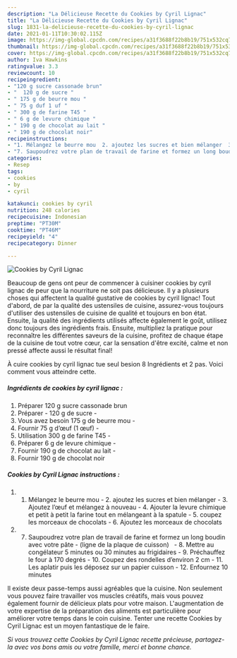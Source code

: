 ```yaml
---
description: "La Délicieuse Recette du Cookies by Cyril Lignac"
title: "La Délicieuse Recette du Cookies by Cyril Lignac"
slug: 1831-la-delicieuse-recette-du-cookies-by-cyril-lignac
date: 2021-01-11T10:30:02.115Z
image: https://img-global.cpcdn.com/recipes/a31f3688f22b8b19/751x532cq70/cookies-by-cyril-lignac-photo-principale-de-la-recette.jpg
thumbnail: https://img-global.cpcdn.com/recipes/a31f3688f22b8b19/751x532cq70/cookies-by-cyril-lignac-photo-principale-de-la-recette.jpg
cover: https://img-global.cpcdn.com/recipes/a31f3688f22b8b19/751x532cq70/cookies-by-cyril-lignac-photo-principale-de-la-recette.jpg
author: Iva Hawkins
ratingvalue: 3.3
reviewcount: 10
recipeingredient:
- "120 g sucre cassonade brun"
- "  120 g de sucre "
- " 175 g de beurre mou "
- " 75 g duf 1 uf "
- " 300 g de farine T45 "
- " 6 g de levure chimique "
- " 190 g de chocolat au lait "
- " 190 g de chocolat noir"
recipeinstructions:
- "1. Mélangez le beurre mou  2. ajoutez les sucres et bien mélanger  3. Ajoutez l’œuf et mélangez à nouveau  4. Ajouter la levure chimique et petit à petit la farine tout en mélangeant à la spatule  5. coupez les morceaux de chocolats  6. Ajoutez les morceaux de chocolats"
- "7. Saupoudrez votre plan de travail de farine et formez un long boudin avec votre pâte  (ligne de la plaque de cuisson)   8. Mettre au congélateur 5 minutes ou 30 minutes au frigidaires  9. Préchauffez le four à 170 degrés  10. Coupez des rondelles d’environ 2 cm  11. Les aplatir puis les déposez sur un papier cuisson  12. Enfournez 10 minutes"
categories:
- Resep
tags:
- cookies
- by
- cyril

katakunci: cookies by cyril 
nutrition: 248 calories
recipecuisine: Indonesian
preptime: "PT30M"
cooktime: "PT46M"
recipeyield: "4"
recipecategory: Dinner

---
```



![Cookies by Cyril Lignac](https://img-global.cpcdn.com/recipes/a31f3688f22b8b19/751x532cq70/cookies-by-cyril-lignac-photo-principale-de-la-recette.jpg)

Beaucoup de gens ont peur de commencer à cuisiner cookies by cyril lignac de peur que la nourriture ne soit pas délicieuse. Il y a plusieurs choses qui affectent la qualité gustative de cookies by cyril lignac! Tout d'abord, de par la qualité des ustensiles de cuisine, assurez-vous toujours d'utiliser des ustensiles de cuisine de qualité et toujours en bon état. Ensuite, la qualité des ingrédients utilisés affecte également le goût, utilisez donc toujours des ingrédients frais. Ensuite, multipliez la pratique pour reconnaître les différentes saveurs de la cuisine, profitez de chaque étape de la cuisine de tout votre cœur, car la sensation d'être excité, calme et non pressé affecte aussi le résultat final!

<!--inarticleads1-->

À cuire cookies by cyril lignac tue seul besion 8 Ingrédients et 2 pas. Voici comment vous atteindre cette.

##### Ingrédients de cookies by cyril lignac :

1. Préparer 120 g sucre cassonade brun
1. Préparer  - 120 g de sucre -
1. Vous avez besoin  175 g de beurre mou -
1. Fournir  75 g d’œuf (1 œuf) -
1. Utilisation  300 g de farine T45 -
1. Préparer  6 g de levure chimique -
1. Fournir  190 g de chocolat au lait -
1. Fournir  190 g de chocolat noir




<!--inarticleads2-->

##### Cookies by Cyril Lignac instructions :

1. 1. Mélangez le beurre mou  - 2. ajoutez les sucres et bien mélanger  - 3. Ajoutez l’œuf et mélangez à nouveau  - 4. Ajouter la levure chimique et petit à petit la farine tout en mélangeant à la spatule  - 5. coupez les morceaux de chocolats  - 6. Ajoutez les morceaux de chocolats
1. 7. Saupoudrez votre plan de travail de farine et formez un long boudin avec votre pâte -  (ligne de la plaque de cuisson)   - 8. Mettre au congélateur 5 minutes ou 30 minutes au frigidaires  - 9. Préchauffez le four à 170 degrés  - 10. Coupez des rondelles d’environ 2 cm  - 11. Les aplatir puis les déposez sur un papier cuisson  - 12. Enfournez 10 minutes




<!--inarticleads1-->

<p>
Il existe deux passe-temps aussi agréables que la cuisine. Non seulement vous pouvez faire travailler vos muscles créatifs, mais vous pouvez également fournir de délicieux plats pour votre maison. L'augmentation de votre expertise de la préparation des aliments est particulière pour améliorer votre temps dans le coin cuisine. Tenter une recette Cookies by Cyril Lignac est un moyen fantastique de le faire.
</p>

<p>
<i>Si vous trouvez cette Cookies by Cyril Lignac recette précieuse, partagez-la avec vos bons amis ou votre famille, merci et bonne chance.</i>
</p>
